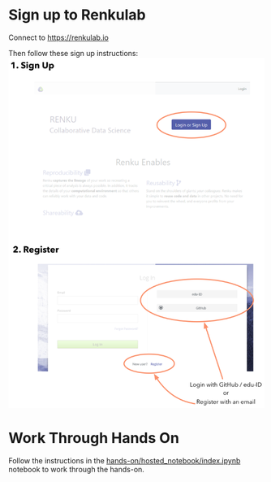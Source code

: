 # Sign up to Renkulab

Connect to https://renkulab.io

Then follow these sign up instructions:
![renkulab sign up](images/renkulab-sign-up.png)

# Work Through Hands On

Follow the instructions in the [hands-on/hosted_notebook/index.ipynb](hands-on/hosted_notebook/index.ipynb) notebook to work through the hands-on.
